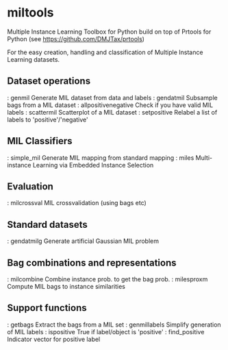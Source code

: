 # miltools
Multiple Instance Learning Toolbox for Python
build on top of Prtools for Python (see https://github.com/DMJTax/prtools)

For the easy creation, handling and classification of Multiple Instance
Learning datasets.

Dataset operations
------------------
: genmil           Generate MIL dataset from data and labels
: gendatmil        Subsample bags from a MIL dataset
: allpositivenegative  Check if you have valid MIL labels
: scattermil       Scatterplot of a MIL dataset
: setpositive      Relabel a list of labels to 'positive'/'negative'

MIL Classifiers
---------------
: simple_mil       Generate MIL mapping from standard mapping
: miles            Multi-instance Learning via Embedded Instance Selection

Evaluation
----------
: milcrossval      MIL crossvalidation (using bags etc)

Standard datasets
-----------------
: gendatmilg       Generate artificial Gaussian MIL problem

Bag combinations and representations
------------------------------------
: milcombine       Combine instance prob. to get the bag prob.
: milesproxm       Compute MIL bags to instance similarities

Support functions
-----------------
: getbags          Extract the bags from a MIL set
: genmillabels     Simplify generation of MIL labels
: ispositive       True if label/object is 'positive'
: find_positive    Indicator vector for positive label

